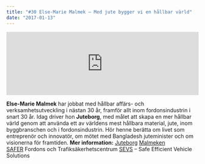 ```yaml
---
title: "#30 Else-Marie Malmek – Med jute bygger vi en hållbar värld"
date: "2017-01-13"
---
```


<iframe width="100%" height="166" scrolling="no" frameborder="no" src="https://w.soundcloud.com/player/?url=https%3A//api.soundcloud.com/tracks/302477550&amp;color=ff5500&amp;auto_play=false&amp;hide_related=false&amp;show_comments=true&amp;show_user=true&amp;show_reposts=false"></iframe>

 **Else-Marie Malmek** har jobbat med hållbar affärs- och verksamhetsutveckling i nästan 30 år, framför allt inom fordonsindustrin i snart 30 år. Idag driver hon **Juteborg**, med målet att skapa en mer hållbar värld genom att använda ett av världens mest hållbara material, jute, inom byggbranschen och i fordonsindustrin. Hör henne berätta om livet som entreprenör och innovatör, om mötet med Bangladesh juteminister och om visionerna för framtiden. **Mer information:** [Juteborg](http://juteborg.com/) [Malmeken](http://www.malmeken.se/) [SAFER](http://www.chalmers.se/safer/SV/) Fordons och Trafiksäkerhetscentrum [SEVS](http://www.sevs.se/) – Safe Efficient Vehicle Solutions
